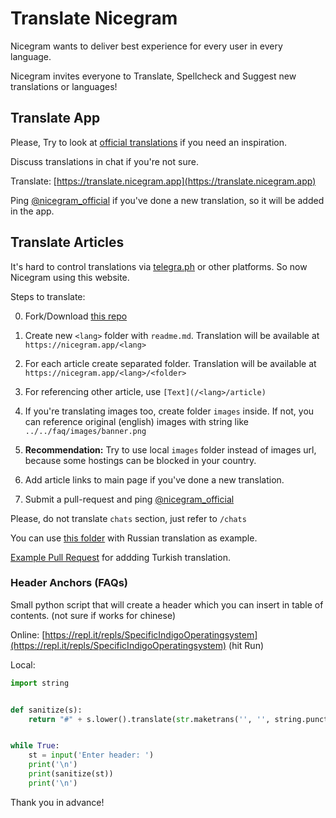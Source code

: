 # Translate Nicegram

Nicegram wants to deliver best experience for every user in every language.

Nicegram invites everyone to Translate, Spellcheck and Suggest new translations or languages!

## Translate App

Please, Try to look at [official translations](https://translations.telegram.org/en/ios/) if you need an inspiration.

Discuss translations in chat if you're not sure.

Translate: [https://translate.nicegram.app](https://translate.nicegram.app)

Ping [@nicegram_official](https://t.me/nicegram_official) if you've done a new translation, so it will be added in the app.

## Translate Articles

It's hard to control translations via [telegra.ph](https://telegra.ph) or other platforms. So now Nicegram using this website.

Steps to translate:

0) Fork/Download [this repo](https://github.com/nicegram/nicegram.github.io)

1) Create new `<lang>` folder with `readme.md`. Translation will be available at `https://nicegram.app/<lang>`

2) For each article create separated folder. Translation will be available at `https://nicegram.app/<lang>/<folder>`

3) For referencing other article, use `[Text](/<lang>/article)`

4) If you're translating images too, create folder `images` inside. If not, you can reference original (english) images with string like `../../faq/images/banner.png`

5) **Recommendation:** Try to use local `images` folder instead of images url, because some hostings can be blocked in your country.

6) Add article links to main page if you've done a new translation.

7) Submit a pull-request and ping [@nicegram_official](https://t.me/nicegram_official)

Please, do not translate `chats` section, just refer to `/chats`

You can use [this folder](https://github.com/nicegram/nicegram.github.io/tree/master/ru) with Russian translation as example.

[Example Pull Request](https://github.com/nicegram/nicegram.github.io/pull/1) for addding Turkish translation.

### Header Anchors (FAQs)

Small python script that will create a header which you can insert in table of contents. (not sure if works for chinese)

Online: [https://repl.it/repls/SpecificIndigoOperatingsystem](https://repl.it/repls/SpecificIndigoOperatingsystem) (hit Run)

Local:

```python
import string


def sanitize(s):
    return "#" + s.lower().translate(str.maketrans('', '', string.punctuation)).replace(' ', '-')


while True:
    st = input('Enter header: ')
    print('\n')
    print(sanitize(st))
    print('\n')
```

Thank you in advance!
